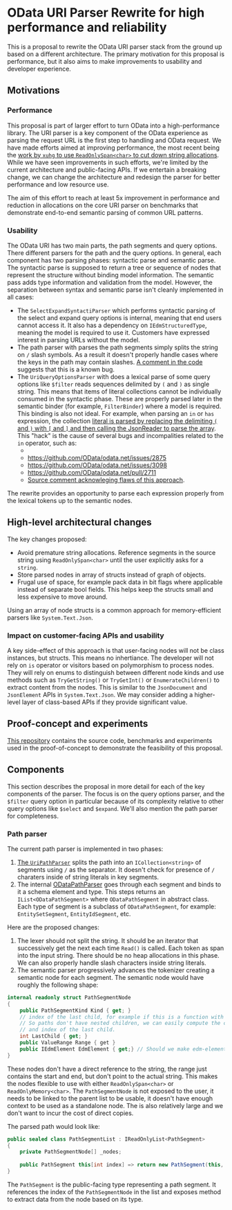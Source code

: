 # OData URI Parser Rewrite for high performance and reliability

This is a proposal to rewrite the OData URI parser stack from the ground up based on a different architecture. The primary motivation for this proposal is performance,
but it also aims to make improvements to usability and developer experience.

## Motivations

### Performance

This proposal is part of larger effort to turn OData into a high-performance library. The URI parser is a key component of the OData experience as parsing the request URL is the first
step to handling and OData request. We have made efforts aimed at improving performance, the most recent being the [work by `xuhg` to use `ReadOnlySpan<char>` to cut down
string allocations](https://github.com/OData/odata.net/pull/3077). While we have seen improvements in such efforts, we're limited by the current architecture and public-facing APIs.
If we entertain a breaking change, we can change the architecture and redesign the parser for better performance and low resource use.

The aim of this effort to reach at least 5x improvement in performance and reduction in allocations on the core URI parser on benchmarks that demonstrate end-to-end semantic parsing of common URL patterns.

### Usability

The OData URI has two main parts, the path segments and query options. There different parsers for the path and the query options.
In general, each component has two parsing phases: syntactic parse and semantic parse. The syntactic parse is supposed to return a tree or sequence of nodes that represent the structure without binding model information. The semantic pass adds type information and validation from the model. However, the separation between syntax and semantic parse isn't cleanly implemented in all cases:

- The `SelectExpandSyntactiParser` which performs syntactic parsing of the select and expand query options is internal, meaning that end users cannot access it. It also has a dependency on `IEdmStructuredType`, meaning the model is required to use it. Customers have expressed interest in parsing URLs without the model.
- The path parser with parses the path segments simply splits the string on `/` slash symbols. As a result it doesn't properly handle cases where the keys in the path may contain slashes. [A comment in the code](https://github.com/OData/odata.net/blob/main/src/Microsoft.OData.Core/UriParser/Parsers/UriPathParser.cs#L55) suggests that this is a known bug.
- The `UriQueryOptionsParser` with does a lexical parse of some query options like `$filter` reads sequences delimited by `(` and `)` as single string. This means that items of literal collections cannot be individually consumed in the syntactic phase. These are properly parsed later in the semantic binder (for example, `FilterBinder`) where a model is required. This binding is also not ideal. For example, when parsing an `in` or `has` expression, the collection [literal is parsed by replacing the delimiting `(` and `)` with `[` and `]` and then calling the JsonReader to parse the array](https://github.com/OData/odata.net/blob/main/src/Microsoft.OData.Core/UriParser/Binders/InBinder.cs#L119). This "hack" is the cause of several bugs and incompalities related to the `in` operator, such as:
  - [](https://github.com/OData/odata.net/pull/3190)
  - https://github.com/OData/odata.net/issues/2875
  - https://github.com/OData/odata.net/issues/3098
  - https://github.com/OData/odata.net/pull/2711
  - [Source comment acknowleging flaws of this approach](https://github.com/OData/odata.net/blob/main/src/Microsoft.OData.Core/Uri/ODataUriConversionUtils.cs#L677).

The rewrite provides an opportunity to parse each expression properly from the lexical tokens up to the semantic nodes.

## High-level architectural changes

The key changes proposed:

- Avoid premature string allocations. Reference segments in the source string using `ReadOnlySpan<char>` until the user explicitly asks for a `string`.
- Store parsed nodes in array of structs instead of graph of objects.
- Frugal use of space, for example pack data in bit flags where applicable instead of separate bool fields. This helps keep the structs small and less expensive to move around.

Using an array of node structs is a common approach for memory-efficient parsers like `System.Text.Json`.

### Impact on customer-facing APIs and usability

A key side-effect of this approach is that user-facing nodes will not be class instances, but structs. This means no inhertiance. The developer will not rely on `is` operator or visitors based on polymorphism to process nodes.
They will rely on enums to distinguish between different node kinds and use methods such as `TryGetString()` or `TryGetInt()` or `EnumerateChildren()` to extract content from the nodes. This is similar to the `JsonDocument` and `JsonElement` APIs in `System.Text.Json`. We may consider adding a higher-level layer of class-based APIs if they provide significant value.

## Proof-concept and experiments

[This repository](https://github.com/habbes/experiments/tree/master/ODataSlimUrlParserConcept) contains the source code, benchmarks and experiments used in the proof-of-concept to demonstrate the feasibility of this proposal.

## Components

This section describes the proposal in more detail for each of the key components of the parser. The focus is on the query options parser, and the `$filter` query option in particular because of its complexity relative to other query options like `$select` and `$expand`. We'll also mention the path parser for completeness.

### Path parser

The current path parser is implemented in two phases:

1. [The `UriPathParser`](https://github.com/OData/odata.net/blob/main/src/Microsoft.OData.Core/UriParser/Parsers/UriPathParser.cs) splits the path into an `ICollection<string>` of segments using `/` as the separator. It doesn't check for presence of `/` charaters inside of string literals in key segments.
2. The internal [ODataPathParser](https://github.com/OData/odata.net/blob/main/src/Microsoft.OData.Core/UriParser/Parsers/ODataPathParser.cs) goes through each segment and binds to it a schema element and type. This steps returns an `IList<ODataPathSegment>` where `ODataPathSegment` in abstract class. Each type of segment is a subclass of `ODataPathSegment`, for example: `EntitySetSegment`, `EntityIdSegment`, etc.

Here are the proposed changes:

1. The lexer should not split the string. It should be an iterator that successively get the next each time `Read()` is called. Each token as span into the input string. There should be no heap allocations in this phase. We can also properly handle slash characters inside string literals.
2. The semantic parser progressively advances the tokenizer creating a semantic node for each segment. The semantic node would have roughly the following shape:

```csharp
internal readonly struct PathSegmentNode
{
    public PathSegmentKind Kind { get; }
    // index of the last child, for example if this is a function with args or a compound key.
    // So paths don't have nested children, we can easily compute the child based on the current index
    // and index of the last child.
    int LastChild { get; } 
    public ValueRange Range { get }
    public IEdmElement EdmElement { get;} // Should we make edm-element lookup lazy?
}
```

These nodes don't have a direct reference to the string, the range just contains the start and end, but don't point to the actual string. This makes the nodes flexible to use with either `ReadOnlySpan<char>` or `ReadOnlyMemory<char>`.
The `PathSegmentNode` is not exposed to the user, it needs to be linked to the parent list to be usable, it doesn't have enough context to be used as a standalone node. The is also relatively large and we don't want to incur the cost of direct copies.

The parsed path would look like:

```csharp
public sealed class PathSegmentList : IReadOnlyList<PathSegment>
{
    private PathSegmentNode[] _nodes;
    
    public PathSegment this[int index] => return new PathSegment(this, index);
}
```

The `PathSegment` is the public-facing type representing a path segment. It references the index of the `PathSegmentNode` in the list and exposes
method to extract data from the node based on its type.

